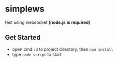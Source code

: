 # simplews
test using websocket **(node.js is required)**
## Get Started
- open cmd `cd` to project directory, then `npm install`
- type `node script` to start

